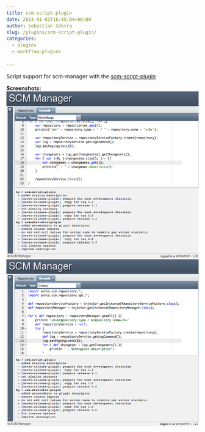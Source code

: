 ```yaml
---
title: scm-script-plugin
date: 2013-01-01T16:45:04+00:00
author: Sebastian Sdorra
slug: /plugins/scm-script-plugin/
categories:
  - plugins
  - workflow-plugins

---
```

Script support for scm-manager with the [scm-script-plugin](https://github.com/scm-manager/scm-script-plugin)

**Screenshots:**
![](assets/scm-script-plugin.s02.png)
![](assets/scm-script-plugin.s01.png)


